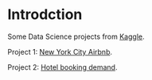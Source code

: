 # Introdction
Some Data Science projects from [Kaggle](https://www.kaggle.com/).

Project 1: [New York City Airbnb](https://www.kaggle.com/datasets/dgomonov/new-york-city-airbnb-open-data).

Project 2: [Hotel booking demand](https://www.kaggle.com/datasets/jessemostipak/hotel-booking-demand).
